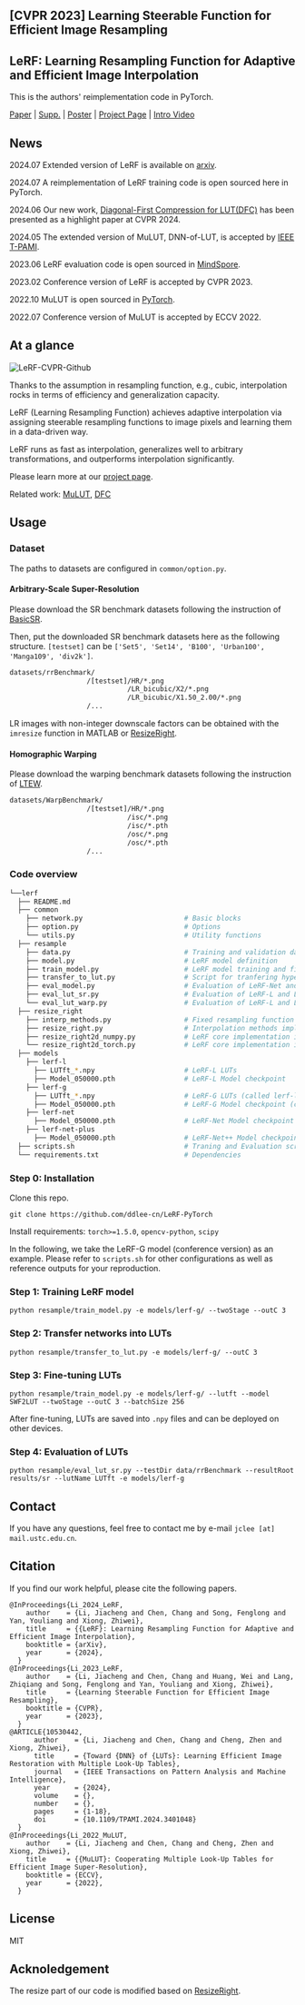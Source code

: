 ## [CVPR 2023] Learning Steerable Function for Efficient Image Resampling

## LeRF: Learning Resampling Function for Adaptive and Efficient Image Interpolation

This is the authors' reimplementation code in PyTorch.


[Paper](https://openaccess.thecvf.com/content/CVPR2023/papers/Li_Learning_Steerable_Function_for_Efficient_Image_Resampling_CVPR_2023_paper.pdf) | [Supp.](https://openaccess.thecvf.com/content/CVPR2023/supplemental/Li_Learning_Steerable_Function_CVPR_2023_supplemental.pdf) | [Poster](https://lerf.pages.dev/static/LeRF-Poster_CVPR23.pdf) | [Project Page](https://lerf.pages.dev/) | [Intro Video](https://www.youtube.com/watch?v=6Sgnq2AD5yw)

## News

2024.07 Extended version of LeRF is available on [arxiv](https://arxiv.org/abs/2407.09935).

2024.07 A reimplementation of LeRF training code is open sourced here in PyTorch.

2024.06 Our new work, [Diagonal-First Compression for LUT(DFC)](https://openaccess.thecvf.com/content/CVPR2024/html/Li_Look-Up_Table_Compression_for_Efficient_Image_Restoration_CVPR_2024_paper.html) has been presented as a highlight paper at CVPR 2024.

2024.05 The extended version of MuLUT, DNN-of-LUT, is accepted by [IEEE T-PAMI](https://ieeexplore.ieee.org/document/10530442).

2023.06 LeRF evaluation code is open sourced in [MindSpore](https://gitee.com/mindspore/models/tree/master/research/cv/lerf).

2023.02 Conference version of LeRF is accepted by CVPR 2023. 

2022.10 MuLUT is open sourced in [PyTorch](https://github.com/ddlee-cn/MuLUT).

2022.07 Conference version of MuLUT is accepted by ECCV 2022.


## At a glance


![LeRF-CVPR-Github](./docs/LeRF-At-A-Glance.png)

Thanks to the assumption in resampling function, e.g., cubic, interpolation rocks in terms of efficiency and generalization capacity.

LeRF (Learning Resampling Function) achieves adaptive interpolation via assigning steerable resampling functions to image pixels and learning them in a data-driven way.

LeRF runs as fast as interpolation, generalizes well to arbitrary transformations, and outperforms interpolation significantly.

Please learn more at our [project page](https://lerf.pages.dev).

Related work: [MuLUT](https://mulut.pages.dev), [DFC](https://openaccess.thecvf.com/content/CVPR2024/html/Li_Look-Up_Table_Compression_for_Efficient_Image_Restoration_CVPR_2024_paper.html)

## Usage

### Dataset

The paths to datasets are configured in `common/option.py`.

#### Arbitrary-Scale Super-Resolution

Please download the SR benchmark datasets following the instruction of [BasicSR](https://github.com/XPixelGroup/BasicSR/blob/master/docs/DatasetPreparation.md#common-image-sr-datasets).

Then, put the downloaded SR benchmark datasets here as the following structure. `[testset]` can be `['Set5', 'Set14', 'B100', 'Urban100', 'Manga109', 'div2k']`.

```bash
datasets/rrBenchmark/
                   /[testset]/HR/*.png
                             /LR_bicubic/X2/*.png
                             /LR_bicubic/X1.50_2.00/*.png
                   /...
```

LR images with non-integer downscale factors can be obtained with the `imresize` function in MATLAB or [ResizeRight](https://github.com/assafshocher/ResizeRight).



#### Homographic Warping

Please download the warping benchmark datasets following the instruction of [LTEW](https://github.com/jaewon-lee-b/ltew).

```bash
datasets/WarpBenchmark/
                   /[testset]/HR/*.png
                             /isc/*.png
                             /isc/*.pth
                             /osc/*.png
                             /osc/*.pth
                   /...
```

### Code overview


```bash
└──lerf
  ├── README.md
  ├── common
    ├── network.py                         # Basic blocks
    ├── option.py                          # Options
    └── utils.py                           # Utility functions
  ├── resample
    ├── data.py                            # Training and validation data loader
    ├── model.py                           # LeRF model definition
    ├── train_model.py                     # LeRF model training and fine-tuning script
    ├── transfer_to_lut.py                 # Script for tranfering hyper-parameter learning network to LUTs
    ├── eval_model.py                      # Evaluation of LeRF-Net and LeRF-Net++
    ├── eval_lut_sr.py                     # Evaluation of LeRF-L and LeRF-G on SR
    └── eval_lut_warp.py                   # Evaluation of LeRF-L and LeRF-G on Warping
  ├── resize_right
    ├── interp_methods.py                  # Fixed resampling function
    ├── resize_right.py                    # Interpolation methods implementation
    ├── resize_right2d_numpy.py            # LeRF core implementation in numpy
    └── resize_right2d_torch.py            # LeRF core implementation in pytorch
  ├── models
    ├── lerf-l
      ├── LUTft_*.npy                      # LeRF-L LUTs
      ├── Model_050000.pth                 # LeRF-L Model checkpoint
    ├── lerf-g
      ├── LUTft_*.npy                      # LeRF-G LUTs (called lerf-lut in the MindSpore repo)
      ├── Model_050000.pth                 # LeRF-G Model checkpoint (called lerf-net in the MindSpore repo, slightly different after retraining)
    ├── lerf-net
      ├── Model_050000.pth                 # LeRF-Net Model checkpoint
    ├── lerf-net-plus
      ├── Model_050000.pth                 # LeRF-Net++ Model checkpoint
  ├── scripts.sh                           # Traning and Evaluation script
  └── requirements.txt                     # Dependencies
```

### Step 0: Installation

Clone this repo.

```
git clone https://github.com/ddlee-cn/LeRF-PyTorch
```

Install requirements: `torch>=1.5.0`, `opencv-python`, `scipy`

In the following, we take the LeRF-G model (conference version) as an example. Please refer to `scripts.sh` for other configurations as well as reference outputs for your reproduction.

### Step 1: Training LeRF model

```
python resample/train_model.py -e models/lerf-g/ --twoStage --outC 3
```


### Step 2: Transfer networks into LUTs


```
python resample/transfer_to_lut.py -e models/lerf-g/ --outC 3
```


### Step 3: Fine-tuning LUTs

```
python resample/train_model.py -e models/lerf-g/ --lutft --model SWF2LUT --twoStage --outC 3 --batchSize 256
```

After fine-tuning, LUTs are saved into `.npy` files and can be deployed on other devices.

### Step 4: Evaluation of LUTs

```
python resample/eval_lut_sr.py --testDir data/rrBenchmark --resultRoot results/sr --lutName LUTft -e models/lerf-g
```



## Contact
If you have any questions, feel free to contact me by e-mail `jclee [at] mail.ustc.edu.cn`.


## Citation
If you find our work helpful, please cite the following papers.

```
@InProceedings{Li_2024_LeRF,
    author    = {Li, Jiacheng and Chen, Chang and Song, Fenglong and Yan, Youliang and Xiong, Zhiwei},
    title     = {{LeRF}: Learning Resampling Function for Adaptive and Efficient Image Interpolation},
    booktitle = {arXiv},
    year      = {2024},
  }
@InProceedings{Li_2023_LeRF,
    author    = {Li, Jiacheng and Chen, Chang and Huang, Wei and Lang, Zhiqiang and Song, Fenglong and Yan, Youliang and Xiong, Zhiwei},
    title     = {Learning Steerable Function for Efficient Image Resampling},
    booktitle = {CVPR},
    year      = {2023},
  }
@ARTICLE{10530442,
      author    = {Li, Jiacheng and Chen, Chang and Cheng, Zhen and Xiong, Zhiwei},
      title     = {Toward {DNN} of {LUTs}: Learning Efficient Image Restoration with Multiple Look-Up Tables},
      journal   = {IEEE Transactions on Pattern Analysis and Machine Intelligence}, 
      year      = {2024},
      volume    = {},
      number    = {},
      pages     = {1-18},
      doi       = {10.1109/TPAMI.2024.3401048}
  }
@InProceedings{Li_2022_MuLUT,
    author    = {Li, Jiacheng and Chen, Chang and Cheng, Zhen and Xiong, Zhiwei},
    title     = {{MuLUT}: Cooperating Multiple Look-Up Tables for Efficient Image Super-Resolution},
    booktitle = {ECCV},
    year      = {2022},
  }
```


## License
MIT



## Acknoledgement

The resize part of our code is modified based on [ResizeRight](https://github.com/assafshocher/ResizeRight).
